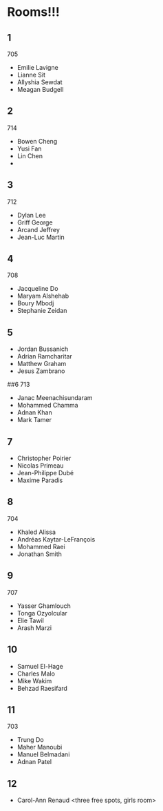 # Rooms!!!

## 1
705
* Emilie  Lavigne
* Lianne  Sit
* Allyshia    Sewdat
* Meagan  Budgell

## 2
714
* Bowen   Cheng
* Yusi    Fan
* Lin Chen
* <maybe an additional dude>

## 3
712
* Dylan   Lee
* Griff   George
* Arcand  Jeffrey
* Jean-Luc    Martin

## 4
708
* Jacqueline  Do
* Maryam  Alshehab
* Boury   Mbodj
* Stephanie   Zeidan

## 5

* Jordan  Bussanich
* Adrian  Ramcharitar
* Matthew Graham
* Jesus   Zambrano

##6
713 
* Janac   Meenachisundaram
* Mohammed    Chamma
* Adnan   Khan
* Mark    Tamer

## 7

* Christopher Poirier
* Nicolas Primeau
* Jean-Philippe   Dubé
* Maxime  Paradis

## 8 
704
* Khaled  Alissa
* Andréas Kaytar-LeFrançois
* Mohammed    Raei
* Jonathan    Smith

## 9
707
* Yasser  Ghamlouch
* Tonga   Ozyolcular
* Elie    Tawil
* Arash   Marzi

## 10

* Samuel  El-Hage
* Charles Malo
* Mike    Wakim
* Behzad  Raesifard
 
## 11
703
* Trung   Do
* Maher   Manoubi
* Manuel  Belmadani
* Adnan   Patel

## 12

* Carol-Ann   Renaud
<three free spots, girls room>
